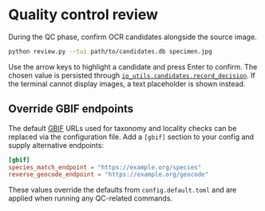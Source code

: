 # Quality control review

During the QC phase, confirm OCR candidates alongside the source image.

```bash
python review.py --tui path/to/candidates.db specimen.jpg
```

Use the arrow keys to highlight a candidate and press Enter to confirm. The chosen value is persisted through [`io_utils.candidates.record_decision`](../io_utils/candidates.py). If the terminal cannot display images, a text placeholder is shown instead.

## Override GBIF endpoints

The default [GBIF](https://www.gbif.org/) URLs used for taxonomy and locality
checks can be replaced via the configuration file. Add a `[gbif]` section to
your config and supply alternative endpoints:

```toml
[gbif]
species_match_endpoint = "https://example.org/species"
reverse_geocode_endpoint = "https://example.org/geocode"
```

These values override the defaults from `config.default.toml` and are applied
when running any QC-related commands.
